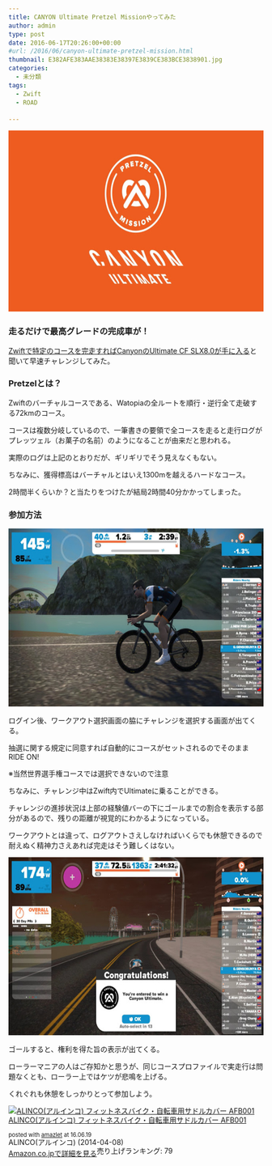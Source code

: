 ```yaml
---
title: CANYON Ultimate Pretzel Missionやってみた
author: admin
type: post
date: 2016-06-17T20:26:00+00:00
#url: /2016/06/canyon-ultimate-pretzel-mission.html
thumbnail: E382AFE383AAE38383E38397E3839CE383BCE3838901.jpg
categories:
  - 未分類
tags:
  - Zwift
  - ROAD

---
```

<div class="separator" style="clear: both; text-align: center;">
  <img border="0" height="358" src="./E382AFE383AAE38383E38397E3839CE383BCE3838901.jpg" width="640" />
</div>

### 走るだけで最高グレードの完成車が！

<a href="https://www.facebook.com/gozwiftjp/videos/1560064750963064/" target="_blank">Zwiftで特定のコースを完走すればCanyonのUltimate CF SLX8.0が手に入る</a>と聞いて早速チャレンジしてみた。



### Pretzelとは？

Zwiftのバーチャルコースである、Watopiaの全ルートを順行・逆行全て走破する72kmのコース。

コースは複数分岐しているので、一筆書きの要領で全コースを走ると走行ログがプレッツェル（お菓子の名前）のようになることが由来だと思われる。

<div class="separator" style="clear: both; text-align: center;">

</div>

実際のログは上記のとおりだが、ギリギリでそう見えなくもない。

ちなみに、獲得標高はバーチャルとはいえ1300mを越えるハードなコース。

2時間半くらいか？と当たりをつけたが結局2時間40分かかってしまった。

### 参加方法

<div class="separator" style="clear: both; text-align: center;">
  <img border="0" height="352" src="./2016-06-18_1056300.jpg" width="640" />
</div>

ログイン後、ワークアウト選択画面の脇にチャレンジを選択する画面が出てくる。

抽選に関する規定に同意すれば自動的にコースがセットされるのでそのままRIDE ON!

※当然世界選手権コースでは選択できないので注意

ちなみに、チャレンジ中はZwift内でUltimateに乗ることができる。

チャレンジの進捗状況は上部の経験値バーの下にゴールまでの割合を表示する部分があるので、残りの距離が視覚的にわかるようになっている。

ワークアウトとは違って、ログアウトさえしなければいくらでも休憩できるので耐えぬく精神力さえあれば完走はそう難しくはない。

<div class="separator" style="clear: both; text-align: center;">
  <img border="0" height="352" src="./2016-06-18_1343425.jpg" width="640" />
</div>

ゴールすると、権利を得た旨の表示が出てくる。

ローラーマニアの人はご存知かと思うが、同じコースプロファイルで実走行は問題なくとも、ローラー上ではケツが悲鳴を上げる。

くれぐれも休憩をしっかりとって参加しよう。

<div class="amazlet-box" style="margin-bottom: 0px;">
  <div class="amazlet-image" style="float: left; margin: 0px 12px 1px 0px;">
    <a href="http://www.amazon.co.jp/exec/obidos/ASIN/B00JJH2ISW/gensobunya-22/ref=nosim/" name="amazletlink" target="_blank"><img alt="ALINCO(アルインコ) フィットネスバイク・自転車用サドルカバー AFB001" src="https://images-fe.ssl-images-amazon.com/images/I/41ZDm%2BSPvDL._SL160_.jpg" style="border: none;" /></a>
  </div>

  <div class="amazlet-info" style="line-height: 120%; margin-bottom: 10px;">
    <div class="amazlet-name" style="line-height: 120%; margin-bottom: 10px;">
<a href="http://www.amazon.co.jp/exec/obidos/ASIN/B00JJH2ISW/gensobunya-22/ref=nosim/" name="amazletlink" target="_blank">ALINCO(アルインコ) フィットネスバイク・自転車用サドルカバー AFB001</a></p>

<div class="amazlet-powered-date" style="font-size: 80%; line-height: 120%; margin-top: 5px;">
  posted with <a href="http://www.amazlet.com/" target="_blank" title="amazlet">amazlet</a> at 16.06.19
</div>


<div class="amazlet-detail">
ALINCO(アルインコ) (2014-04-08)<br /> 売り上げランキング: 79


<div class="amazlet-sub-info" style="float: left;">
<div class="amazlet-link" style="margin-top: 5px;">
  <a href="http://www.amazon.co.jp/exec/obidos/ASIN/B00JJH2ISW/gensobunya-22/ref=nosim/" name="amazletlink" target="_blank">Amazon.co.jpで詳細を見る</a>
</div>

  </div>

  <div class="amazlet-footer" style="clear: left;">
  </div>
</div>